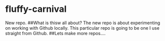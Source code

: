 # fluffy-carnival
New repo.
##What is thisw all about?
The new repo is about experimenting on working with Github locally. This particular repo is going to be one I use straight from Github.
##Lets make more repos....
